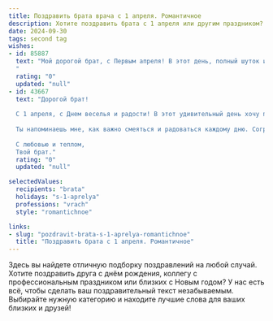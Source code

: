 ```yaml
---
title: Поздравить брата врача с 1 апреля. Романтичное
description: Хотите поздравить брата с 1 апреля или другим праздником? Наш ИИ создаст незабываемое поздравление, а вы обязательно выделитесь среди других.  
date: 2024-09-30
tags: second tag
wishes:
- id: 85887
  text: "Мой дорогой брат, с Первым апреля! В этот день, полный шуток и улыбок, я хочу сказать тебе, что твоя забота и доброта – это самый настоящий подарок, больше, чем любой розыгрыш.  Ты – врач,  хранитель жизни,  и  твоя  преданность своему призванию  –  это  настоящий  роман,  полный  драмы,  надежды и  бесконечной  любви  к  людям.  Пусть  твоя  жизнь  будет  наполнена  счастьем,  равным  твоей  профессиональной  силе,  а  каждый  день  приносит  тебе  радость  и  успокоение.  Я  люблю  тебя!
  "
  rating: "0"
  updated: "null"
- id: 43667
  text: "Дорогой брат!
  
  С 1 апреля, с Днем веселья и радости! В этот удивительный день хочу поздравить тебя не только как врача, но и как человека с большой душой. Ты творишь настоящие чудеса, исцеляя людей и даря им надежду. Пусть твоя жизнь будет наполнена яркими моментами, искренними улыбками и настоящей любовью.
  
  Ты напоминаешь мне, как важно смеяться и радоваться каждому дню. Согревай сердца своих пациентов и пусть щедрое солнце счастья освещает все твои пути. Желаю, чтобы каждый день приносил тебе новые вдохновения, а весенние ветра приносили приятные сюрпризы.
  
  С любовью и теплом,
  Твой брат."
  rating: "0"
  updated: "null"

selectedValues:
  recipients: "brata"
  holidays: "s-1-aprelya"
  professions: "vrach"
  style: "romantichnoe"

links:
- slug: "pozdravit-brata-s-1-aprelya-romantichnoe"
  title: "Поздравить брата с 1 апреля. Романтичное"
---
```


Здесь вы найдете отличную подборку поздравлений на любой случай.
Хотите поздравить друга с днём рождения, коллегу с профессиональным праздником или близких с Новым годом? У нас есть всё, чтобы сделать ваш поздравительный текст незабываемым. Выбирайте нужную категорию и находите лучшие слова для ваших близких и друзей!
